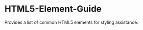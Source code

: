 HTML5-Element-Guide
===================

Provides a list of common HTML5 elements for styling assistance.
